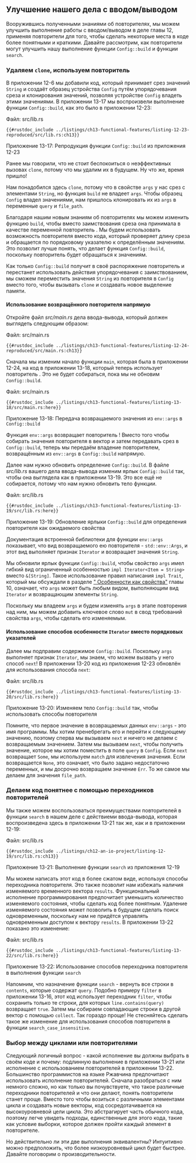 ## Улучшение нашего дела с вводом/выводом

Вооружившись полученными знаниями об повторителях, мы можем улучшить выполнение работы с вводом/выводом в деле главы 12, применяя повторители для того, чтобы сделать некоторые места в коде более понятными и краткими. Давайте рассмотрим, как повторители могут улучшить нашу выполнение функции `Config::build` и функции `search`.

### Удаляем `clone`, используем повторитель 

В приложении 12-6 мы добавили код, который принимает срез значений `String` и создаёт образец устройства `Config` путём упорядочевания среза и клонирования значений, позволяя устройстве `Config` владеть этими значениями. В приложении 13-17 мы воспроизвели выполнение функции `Config::build`, как это было в приложении 12-23:

<span class="filename">Файл: src/lib.rs</span>

```rust,ignore
{{#rustdoc_include ../listings/ch13-functional-features/listing-12-23-reproduced/src/lib.rs:ch13}}
```

<span class="caption">Приложение 13-17: Репродукция функции <code>Config::build</code> из приложения 12-23</span>

Ранее мы говорили, что не стоит беспокоиться о неэффективных вызовах `clone`, потому что мы удалим их в будущем. Ну что же, время пришло!

Нам понадобился здесь `clone`, потому что в свойстве `args` у нас срез с элементами `String`, но функция `build` не владеет `args`. Чтобы образец `Config` владел значениями, нам пришлось клонировать их из `args` в переменные `query` и `file_path`.

Благодаря нашим новым знаниям об повторителях мы можем изменить функцию `build`, чтобы вместо заимствования среза она принимала в качестве переменной повторитель . Мы будем использовать возможность повторителя вместо кода, который проверяет длину среза и обращается по порядковому указателю к определённым значениям. Это позволит лучше понять, что делает функция `Config::build`, поскольку повторитель будет обращаться к значениям.

Как только `Config::build` получит в своё распоряжение повторитель и перестанет использовать действия упорядочевания с заимствованием, мы сможем переместить значения `String` из повторителя в `Config` вместо того, чтобы вызывать `clone` и создавать новое выделение памяти.

#### Использование возвращённого повторителя напрямую

Откройте файл *src/main.rs* дела ввода-вывода, который должен выглядеть следующим образом:

<span class="filename">Файл: src/main.rs</span>

```rust,ignore
{{#rustdoc_include ../listings/ch13-functional-features/listing-12-24-reproduced/src/main.rs:ch13}}
```

Сначала мы изменим начало функции `main`, которая была в приложении 12-24, на код в приложении 13-18, который теперь использует повторитель . Это не будет собираться, пока мы не обновим `Config::build`.

<span class="filename">Файл: src/main.rs</span>

```rust,ignore,does_not_compile
{{#rustdoc_include ../listings/ch13-functional-features/listing-13-18/src/main.rs:here}}
```

<span class="caption">Приложение 13-18: Передача возвращаемого значения из <code>env::args</code> в <code>Config::build</code></span>

Функция `env::args` возвращает повторитель ! Вместо того чтобы собирать значения повторителя в вектор и затем передавать срез в `Config::build`, теперь мы передаём владение повторителем, возвращённым из `env::args` в `Config::build` напрямую.

Далее нам нужно обновить определение `Config::build`. В файле *src/lib.rs* вашего дела ввода-вывода изменим ярлык `Config::build` так, чтобы она выглядела как в приложении 13-19. Это все ещё не собирается, потому что нам нужно обновить тело функции.

<span class="filename">Файл: src/lib.rs</span>

```rust,ignore,does_not_compile
{{#rustdoc_include ../listings/ch13-functional-features/listing-13-19/src/lib.rs:here}}
```

<span class="caption">Приложение 13-19: Обновление ярлыки <code>Config::build</code> для определения повторителя как ожидаемого свойства</span>

Документация встроенной библиотеки для функции `env::args` показывает, что вид возвращаемого ею повторителя - `std::env::Args`, и этот вид выполняет признак `Iterator` и возвращает значения `String`.

Мы обновили ярлык функции `Config::build`, чтобы свойство `args` имел гибкий вид ограниченный особенностью `impl Iterator<Item = String>` вместо `&[String]`. Такое использование правил написания `impl Trait`, который мы обсуждали в разделе [" Особенности как свойства"]<!-- ignore --> главы 10, означает, что `args` может быть любым видом, выполняющим вид `Iterator` и возвращающим элементы `String`.

Поскольку мы владеем `args` и будем изменять `args` в этапе повторения над ним, мы можем добавить ключевое слово `mut` в свод требований свойства `args`, чтобы сделать его изменяемым.

#### Использование способов особенности `Iterator` вместо порядковых указателей

Далее мы подправим содержимое `Config::build`. Поскольку `args` выполняет признак `Iterator`, мы знаем, что можем вызвать у него способ `next`! В приложении 13-20 код из приложения 12-23 обновлён для использования способа `next`:

<span class="filename">Файл: src/lib.rs</span>

```rust,noplayground
{{#rustdoc_include ../listings/ch13-functional-features/listing-13-20/src/lib.rs:here}}
```

<span class="caption">Приложение 13-20: Изменяем тело <code>Config::build</code> так, чтобы использовать способы повторителя</span>

Помните, что первое значение в возвращаемых данных `env::args` - это имя программы. Мы хотим пренебрегать его и перейти к следующему значению, поэтому сперва мы вызываем `next` и ничего не делаем с возвращаемым значением. Затем мы вызываем `next`, чтобы получить значение, которое мы хотим поместить в поле `query` в `Config`. Если `next` возвращает `Some`, мы используем `match` для извлечения значения. Если возвращается `None`, это означает, что было задано недостаточно переменных, и мы досрочно возвращаем значение `Err`. То же самое мы делаем для значения `file_path`.

### Делаем код понятнее с помощью переходников повторителей

Мы также можем воспользоваться преимуществами повторителей в функции `search` в нашем деле с действиеми ввода-вывода, которая воспроизведена здесь в приложении 13-21 так же, как и в приложении 12-19:

<span class="filename">Файл: src/lib.rs</span>

```rust,ignore
{{#rustdoc_include ../listings/ch12-an-io-project/listing-12-19/src/lib.rs:ch13}}
```

<span class="caption">Приложение 13-21: Выполнение функции <code>search</code> из приложения 12-19</span>

Мы можем написать этот код в более сжатом виде, используя способы переходника повторителя. Это также позволит нам избежать наличия изменяемого временного вектора `results`. Функциональный исполнение программирования предпочитает уменьшить количество изменяемого состояния, чтобы сделать код более понятным. Удаление изменяемого состояния может позволить в будущем сделать поиск одновременным, поскольку нам не придётся управлять одновременным доступом к вектору `results`. В приложении 13-22 показано это изменение:

<span class="filename">Файл: src/lib.rs</span>

```rust,ignore
{{#rustdoc_include ../listings/ch13-functional-features/listing-13-22/src/lib.rs:here}}
```

<span class="caption">Приложение 13-22: Использование способов переходника повторителя в выполнения функции <code>search</code></span>

Напомним, что назначение функции `search` - вернуть все строки в `contents`, которые содержат `query`. Подобно примеру `filter` в приложении 13-16, этот код использует переходник `filter`, чтобы сохранить только те строки, для которых `line.contains(query)` возвращает `true`. Затем мы собираем совпадающие строки в другой вектор с помощью `collect`. Так гораздо проще! Не стесняйтесь сделать такое же изменение для использования способов повторителя в функции `search_case_insensitive`.

### Выбор между циклами или повторителями

Следующий логичный вопрос - какой исполнение вы должны выбрать в своём коде и почему: подлинную выполнение в приложении 13-21 или исполнение с использованием повторителей в приложении 13-22. Большинство программистов на языке Ржавчина предпочитают использовать исполнение повторителей. Сначала разобраться с ним немного сложно, но как только вы почувствуете, что такое различные переходники повторителей и что они делают, понять повторители станет проще. Вместо того чтобы возиться с различными элементами цикла и создавать новые векторы, код сосредотачивается на высокоуровневой цели цикла. Это абстрагирует часть обычного кода, поэтому легче увидеть подходы, единственные для этого кода, такие как условие выборки, которое должен пройти каждый элемент в повторителе.

Но действительно ли эти две выполнения эквивалентны? Интуитивно можно предположить, что более низкоуровневый цикл будет быстрее. Давайте поговорим о производительности.


[" Особенности как свойства"]: ch10-02-traits.html#traits-as-parameters